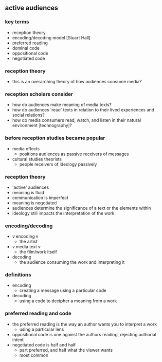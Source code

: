 ## active audiences

### key terms
- reception theory
- encoding/decoding model [Stuart Hall]
- preferred reading
- dominal code
- oppositional code
- negotiated code

### reception theory
- this is an overarching theory of how audiences consume media?

### reception scholars consider
- how do audiences make meaning of media texts?
- how do audiences 'read' texts in relation to their lived experiences and social relations?
- how do media consumers read, watch, and listen in their natural environment [technography]?

### before reception studies became popular
- media effects
  - positions audiences as passive receivers of messages
- cultural studies theorists
  - people receivers of ideology passively

### reception theory
- 'active' audiences
- meaning is fluid
- communication is imperfect
- meaning is negotiated
- audiences determine the significance of a text or the elements within
- ideology still impacts the interpretation of the work

### encoding/decoding
- v encoding v
  - the artist
- v media text v
  - the film/work itself
- decoding
  - the audience consuming the work and interpreting it

### definitions
- encoding
  - creating a message using a particular code
- decoding
  - using a code to decipher a meaning from a work

### preferred reading and code
- the preferred reading is the way an author wants you to interpret a work
  - using a particular lens
- oppositional code is one against the authors reading, rejecting authorial intent
- negotiated code is half and half
  - part preferred, and half what the viewer wants
  - most common
